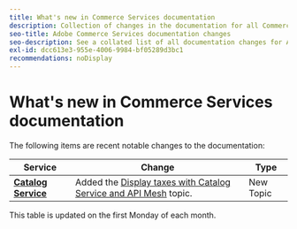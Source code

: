 ```yaml
---
title: What's new in Commerce Services documentation
description: Collection of changes in the documentation for all Commerce services
seo-title: Adobe Commerce Services documentation changes
seo-description: See a collated list of all documentation changes for Adobe Commerce Services and integration services.
exl-id: dcc613e3-955e-4006-9984-bf05289d3bc1
recommendations: noDisplay
---
```

# What's new in Commerce Services documentation

The following items are recent notable changes to the documentation:

|   Service    |    Change   |   Type    |
| -- | -- | -- |
| [**Catalog Service**](../live-search/guide-overview.md) |Added the [Display taxes with Catalog Service and API Mesh](https://experienceleague.adobe.com/docs/commerce-merchant-services/catalog-service/taxes.html) topic.| New Topic |

This table is updated on the first Monday of each month.
